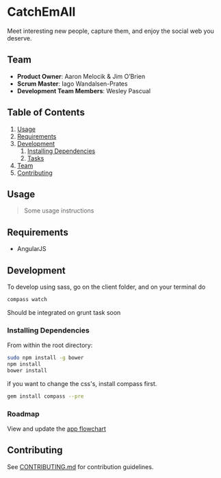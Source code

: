 # CatchEmAll
Meet interesting new people, capture them, and enjoy the social web you deserve.


## Team

  - __Product Owner__: Aaron Melocik & Jim O’Brien
  - __Scrum Master__: Iago Wandalsen-Prates
  - __Development Team Members__: Wesley Pascual

## Table of Contents

1. [Usage](#Usage)
1. [Requirements](#requirements)
1. [Development](#development)
    1. [Installing Dependencies](#installing-dependencies)
    1. [Tasks](#tasks)
1. [Team](#team)
1. [Contributing](#contributing)

## Usage

> Some usage instructions

## Requirements

- AngularJS


## Development
To develop using sass, go on the client folder, and on your terminal do
```sh
compass watch
```
Should be integrated on grunt task soon

### Installing Dependencies

From within the root directory:

```sh
sudo npm install -g bower
npm install
bower install
```

if you want to change the css's, install compass first.

```sh
gem install compass --pre
```

### Roadmap

View and update the [app flowchart](https://www.lucidchart.com/invitations/accept/5c84ee63-ebf2-4aa4-b6a7-d22887f614bc)


## Contributing

See [CONTRIBUTING.md](CONTRIBUTING.md) for contribution guidelines.

